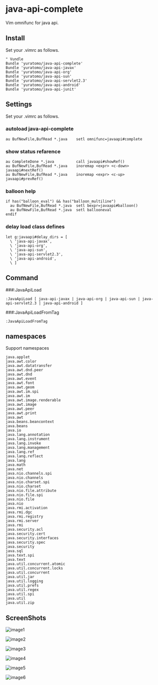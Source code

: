 java-api-complete
=================
Vim omnifunc for java api.

Install
-------
Set your .vimrc as follows.

    " Vundle
    Bundle 'yuratomo/java-api-complete'
    Bundle 'yuratomo/java-api-javax'
    Bundle 'yuratomo/java-api-org'
    Bundle 'yuratomo/java-api-sun'
    Bundle 'yuratomo/java-api-servlet2.3'
    Bundle 'yuratomo/java-api-android'
    Bundle 'yuratomo/java-api-junit'

Settings
--------
Set your .vimrc as follows.
### autoload java-api-complete
    au BufNewFile,BufRead *.java    setl omnifunc=javaapi#complete
    
### show status refarence
    au CompleteDone *.java          call javaapi#showRef()
    au BufNewFile,BufRead *.java    inoremap <expr> <c-down> javaapi#nextRef()
    au BufNewFile,BufRead *.java    inoremap <expr> <c-up>   javaapi#prevRef()

### balloon help
    if has("balloon_eval") && has("balloon_multiline") 
      au BufNewFile,BufRead *.java  setl bexpr=javaapi#balloon()
      au BufNewFile,BufRead *.java  setl ballooneval
    endif
    
### delay load class defines
    let g:javaapi#delay_dirs = [
      \ 'java-api-javax',
      \ 'java-api-org',
      \ 'java-api-sun',
      \ 'java-api-servlet2.3',
      \ 'java-api-android',
      \ ]

Command
-------
###:JavaApiLoad

    :JavaApiLoad [ java-api-javax | java-api-org | java-api-sun | java-api-servlet2.3 | java-api-android ]

###:JavaApiLoadFromTag

    :JavaApiLoadFromTag

namespaces
----------
Support namespaces

    java.applet
    java.awt.color
    java.awt.datatransfer
    java.awt.dnd.peer
    java.awt.dnd
    java.awt.event
    java.awt.font
    java.awt.geom
    java.awt.im.spi
    java.awt.im
    java.awt.image.renderable
    java.awt.image
    java.awt.peer
    java.awt.print
    java.awt
    java.beans.beancontext
    java.beans
    java.io
    java.lang.annotation
    java.lang.instrument
    java.lang.invoke
    java.lang.management
    java.lang.ref
    java.lang.reflect
    java.lang
    java.math
    java.net
    java.nio.channels.spi
    java.nio.channels
    java.nio.charset.spi
    java.nio.charset
    java.nio.file.attribute
    java.nio.file.spi
    java.nio.file
    java.nio
    java.rmi.activation
    java.rmi.dgc
    java.rmi.registry
    java.rmi.server
    java.rmi
    java.security.acl
    java.security.cert
    java.security.interfaces
    java.security.spec
    java.security
    java.sql
    java.text.spi
    java.text
    java.util.concurrent.atomic
    java.util.concurrent.locks
    java.util.concurrent
    java.util.jar
    java.util.logging
    java.util.prefs
    java.util.regex
    java.util.spi
    java.util
    java.util.zip
    
ScreenShots
----------
![image1](http://yuratomo.up.d.seesaa.net/yuratomo/image/javaapi01.PNG "image1")

![image2](http://yuratomo.up.d.seesaa.net/yuratomo/image/javaapi02.PNG "image1")

![image3](http://yuratomo.up.d.seesaa.net/yuratomo/image/javaapi03.PNG "image1")

![image4](http://yuratomo.up.d.seesaa.net/yuratomo/image/javaapi04.PNG "image1")

![image5](http://yuratomo.up.d.seesaa.net/yuratomo/image/javaapi05.PNG "image1")

![image6](http://yuratomo.up.d.seesaa.net/yuratomo/image/javaapi06.PNG "image1")

